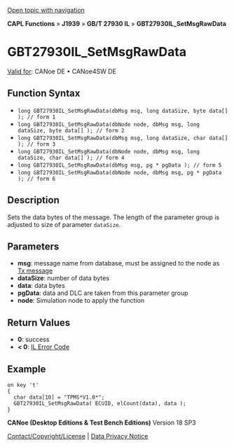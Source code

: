 [Open topic with navigation](../../../../../../CANoeDEFamily.htm#Topics/CAPLFunctions/J1939/GBT27930InteractionLayer/Functions/CAPLfunctionGBT27930ILSetMsgRawData.md)

**CAPL Functions** » **J1939** » **GB/T 27930 IL** » **GBT27930IL_SetMsgRawData**

# GBT27930IL_SetMsgRawData

[Valid for](../../../../Shared/FeatureAvailability.md): CANoe DE • CANoe4SW DE

## Function Syntax

- `long GBT27930IL_SetMsgRawData(dbMsg msg, long dataSize, byte data[] ); // form 1`
- `long GBT27930IL_SetMsgRawData(dbNode node, dbMsg msg, long dataSize, byte data[] ); // form 2`
- `long GBT27930IL_SetMsgRawData(dbMsg msg, long dataSize, char data[] ); // form 3`
- `long GBT27930IL_SetMsgRawData(dbNode node, dbMsg msg, long dataSize, char data[] ); // form 4`
- `long GBT27930IL_SetMsgRawData(dbMsg msg, pg * pgData ); // form 5`
- `long GBT27930IL_SetMsgRawData(dbNode node, dbMsg msg, pg * pgData ); // form 6`

## Description

Sets the data bytes of the message. The length of the parameter group is adjusted to size of parameter `dataSize`.

## Parameters

- **msg**: message name from database, must be assigned to the node as [Tx message](../../../../CANoeCANalyzer/J1939/j1939IL/j1939ILConfigureDB.md)
- **dataSize**: number of data bytes
- **data**: data bytes
- **pgData**: data and DLC are taken from this parameter group
- **node**: Simulation node to apply the function

## Return Values

- **0**: success
- **< 0**: [IL Error Code](../../../CAPLfunctionsISOj1939ErrorCodes.md)

## Example

```plaintext
on key 't'
{
  char data[10] = "TPMS*V1.0*";
  GBT27930IL_SetMsgRawData( ECUID, elCount(data), data );
}
```

**CANoe (Desktop Editions & Test Bench Editions)** Version 18 SP3

[Contact/Copyright/License](../../../../Shared/ContactCopyrightLicense.md) | [Data Privacy Notice](https://www.vector.com/int/en/company/get-info/privacy-policy/)
